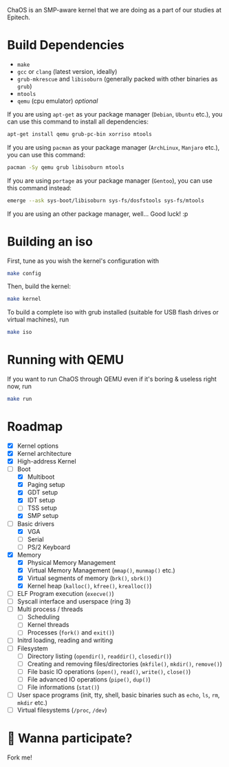 ChaOS is an SMP-aware kernel that we are doing as a part of our studies at Epitech.

# Build Dependencies
* `make`
* `gcc` or `clang` (latest version, ideally)
* `grub-mkrescue` and `libisoburn` (generally packed with other binaries as `grub`)
* `mtools`
* `qemu` (cpu emulator) *optional*

If you are using `apt-get` as your package manager (`Debian`, `Ubuntu` etc.), you can use this command to install all dependencies:
```bash
apt-get install qemu grub-pc-bin xorriso mtools
```

If you are using `pacman` as your package manager (`ArchLinux`, `Manjaro` etc.), you can use this command:
```bash
pacman -Sy qemu grub libisoburn mtools
```

If you are using `portage` as your package manager (`Gentoo`), you can use this command instead:
```bash
emerge --ask sys-boot/libisoburn sys-fs/dosfstools sys-fs/mtools
```

If you are using an other package manager, well... Good luck! :p

# Building an iso

First, tune as you wish the kernel's configuration with
```bash
make config
```

Then, build the kernel:
```bash
make kernel
```

To build a complete iso with grub installed (suitable for USB flash drives or virtual machines), run
```bash
make iso
```

# Running with QEMU

If you want to run ChaOS through QEMU even if it's boring & useless right now, run
```bash
make run
```

# Roadmap

- [X] Kernel options
- [X] Kernel architecture
- [X] High-address Kernel
- [ ] Boot
  - [X] Multiboot
  - [X] Paging setup
  - [X] GDT setup
  - [X] IDT setup
  - [ ] TSS setup
  - [X] SMP setup
- [ ] Basic drivers
  - [X] VGA
  - [ ] Serial
  - [ ] PS/2 Keyboard
- [X] Memory
  - [X] Physical Memory Management
  - [X] Virtual Memory Management (`mmap()`, `munmap()` etc.)
  - [X] Virtual segments of memory (`brk()`, `sbrk()`)
  - [X] Kernel heap (`kalloc()`, `kfree()`, `krealloc()`)
- [ ] ELF Program execution (`execve()`)
- [ ] Syscall interface and userspace (ring 3)
- [ ] Multi process / threads
  - [ ] Scheduling
  - [ ] Kernel threads
  - [ ] Processes (`fork()` and `exit()`)
- [ ] Initrd loading, reading and writing
- [ ] Filesystem
  - [ ] Directory listing (`opendir()`, `readdir()`, `closedir()`)
  - [ ] Creating and removing files/directories (`mkfile()`, `mkdir()`, `remove()`)
  - [ ] File basic IO operations (`open()`, `read()`, `write()`, `close()`)
  - [ ] File advanced IO operations (`pipe()`, `dup()`)
  - [ ] File informations (`stat()`)
- [ ] User space programs (init, tty, shell, basic binaries such as `echo`, `ls`, `rm`, `mkdir` etc.)
- [ ] Virtual filesystems (`/proc`, `/dev`)

# :rocket: Wanna participate?

Fork me!

